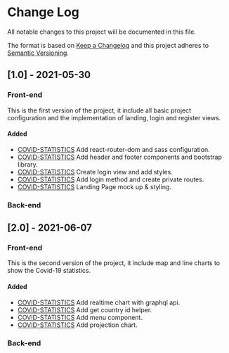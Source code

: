 # Change Log

All notable changes to this project will be documented in this file.

The format is based on [Keep a Changelog](http://keepachangelog.com/)
and this project adheres to [Semantic Versioning](http://semver.org/).

## [1.0] - 2021-05-30

### Front-end

This is the first version of the project, it include all basic project configuration and the implementation of landing, login and register views.

#### Added

- [COVID-STATISTICS](https://github.com/RubDevs/covid-statistics/issues/3)
  Add react-router-dom and sass configuration.
- [COVID-STATISTICS](https://github.com/RubDevs/covid-statistics/issues/11)
  Add header and footer components and bootstrap library.
- [COVID-STATISTICS](https://github.com/RubDevs/covid-statistics/issues/17)
  Create login view and add styles.
- [COVID-STATISTICS](https://github.com/RubDevs/covid-statistics/issues/23)
  Add login method and create private routes.
- [COVID-STATISTICS](https://github.com/RubDevs/covid-statistics/issues/38)
  Landing Page mock up & styling.

### Back-end

## [2.0] - 2021-06-07

### Front-end

This is the second version of the project, it include map and line charts to show the Covid-19 statistics.

#### Added

- [COVID-STATISTICS](https://github.com/RubDevs/covid-statistics/issues/51)
  Add realtime chart with graphql api.
- [COVID-STATISTICS](https://github.com/RubDevs/covid-statistics/issues/54)
  Add get country id helper.
- [COVID-STATISTICS](https://github.com/RubDevs/covid-statistics/issues/60)
  Add menu component.
- [COVID-STATISTICS](https://github.com/RubDevs/covid-statistics/issues/68)
  Add projection chart.

### Back-end
